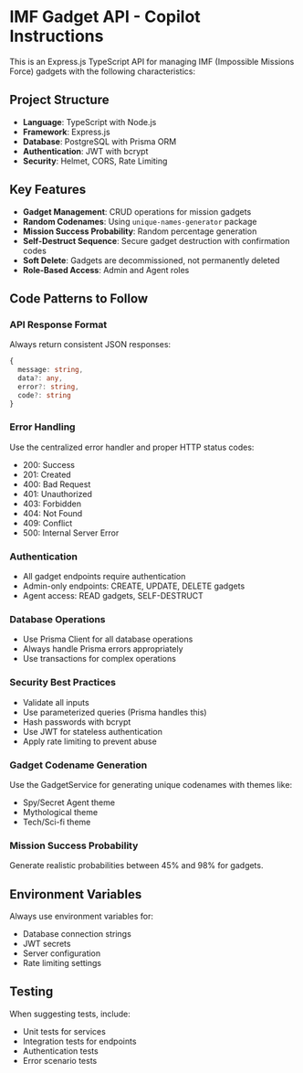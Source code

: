 <!-- Use this file to provide workspace-specific custom instructions to Copilot. For more details, visit https://code.visualstudio.com/docs/copilot/copilot-customization#_use-a-githubcopilotinstructionsmd-file -->

# IMF Gadget API - Copilot Instructions

This is an Express.js TypeScript API for managing IMF (Impossible Missions Force) gadgets with the following characteristics:

## Project Structure

- **Language**: TypeScript with Node.js
- **Framework**: Express.js
- **Database**: PostgreSQL with Prisma ORM
- **Authentication**: JWT with bcrypt
- **Security**: Helmet, CORS, Rate Limiting

## Key Features

- **Gadget Management**: CRUD operations for mission gadgets
- **Random Codenames**: Using `unique-names-generator` package
- **Mission Success Probability**: Random percentage generation
- **Self-Destruct Sequence**: Secure gadget destruction with confirmation codes
- **Soft Delete**: Gadgets are decommissioned, not permanently deleted
- **Role-Based Access**: Admin and Agent roles

## Code Patterns to Follow

### API Response Format

Always return consistent JSON responses:

```typescript
{
  message: string,
  data?: any,
  error?: string,
  code?: string
}
```

### Error Handling

Use the centralized error handler and proper HTTP status codes:

- 200: Success
- 201: Created
- 400: Bad Request
- 401: Unauthorized
- 403: Forbidden
- 404: Not Found
- 409: Conflict
- 500: Internal Server Error

### Authentication

- All gadget endpoints require authentication
- Admin-only endpoints: CREATE, UPDATE, DELETE gadgets
- Agent access: READ gadgets, SELF-DESTRUCT

### Database Operations

- Use Prisma Client for all database operations
- Always handle Prisma errors appropriately
- Use transactions for complex operations

### Security Best Practices

- Validate all inputs
- Use parameterized queries (Prisma handles this)
- Hash passwords with bcrypt
- Use JWT for stateless authentication
- Apply rate limiting to prevent abuse

### Gadget Codename Generation

Use the GadgetService for generating unique codenames with themes like:

- Spy/Secret Agent theme
- Mythological theme
- Tech/Sci-fi theme

### Mission Success Probability

Generate realistic probabilities between 45% and 98% for gadgets.

## Environment Variables

Always use environment variables for:

- Database connection strings
- JWT secrets
- Server configuration
- Rate limiting settings

## Testing

When suggesting tests, include:

- Unit tests for services
- Integration tests for endpoints
- Authentication tests
- Error scenario tests
